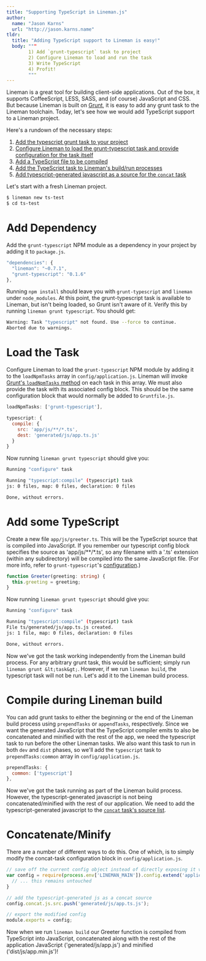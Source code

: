 ```yaml
---
title: "Supporting TypeScript in Lineman.js"
author:
  name: "Jason Karns"
  url: "http://jason.karns.name"
tldr:
  title: "Adding TypeScript support to Lineman is easy!"
  body: """
        1) Add `grunt-typescript` task to project
        2) Configure Lineman to load and run the task
        3) Write TypeScript
        4) Profit!
        """
---
```


Lineman is a great tool for building client-side applications. Out of the box,
it supports CoffeeScript, LESS, SASS, and (of course) JavaScript and CSS. But
because Lineman is built on [Grunt](http://gruntjs.com), it is easy to add any
grunt task to the Lineman toolchain. Today, let's see how we would add
TypeScript support to a Lineman project.

Here's a rundown of the necessary steps:

1. [Add the typescript grunt task to your project](#add-ts-dependency)
2. [Configure Lineman to load the grunt-typescript task and provide
   configuration for the task itself](#load-ts-task)
3. [Add a TypeScript file to be compiled](#add-ts-src)
4. [Add the TypeScript task to Lineman's build/run processes](#add-ts-to-build)
5. [Add typescript-generated javascript as a source for the `concat`
   task](#concat-ts-js)

Let's start with a fresh Lineman project.

```sh
$ lineman new ts-test
$ cd ts-test
```

<h1 id="add-ts-dependency">Add Dependency</h1>

Add the `grunt-typescript` NPM module as a dependency in your project by adding
it to `package.js`.

```javascript
"dependencies": {
  "lineman": "~0.7.1",
  "grunt-typescript": "0.1.6"
},
```

Running `npm install` should leave you with `grunt-typescript` and `lineman`
under `node_modules`. At this point, the grunt-typescript task is available to
Lineman, but isn't being loaded, so Grunt isn't aware of it. Verify this by
running `lineman grunt typescript`. You should get:

```sh
Warning: Task "typescript" not found. Use --force to continue.
Aborted due to warnings.
```

<h1 id="load-ts-task">Load the Task</h1>

Configure Lineman to load the `grunt-typescript` NPM module by adding it to the
`loadNpmTasks` array in `config/application.js`. Lineman will invoke [Grunt's
`loadNpmTasks` method](http://gruntjs.com/api/grunt#grunt.loadnpmtasks) on each
task in this array. We must also provide the task with its associated config
block. This should be the same configuration block that would normally be added
to `Gruntfile.js`.

```javascript
loadNpmTasks: ['grunt-typescript'],

typescript: {
  compile: {
    src: 'app/js/**/*.ts',
    dest: 'generated/js/app.ts.js'
  }
}
```

Now running `lineman grunt typescript` should give you:

```sh
Running "configure" task

Running "typescript:compile" (typescript) task
js: 0 files, map: 0 files, declaration: 0 files

Done, without errors.
```

<h1 id="add-ts-src">Add some TypeScript</h1>

Create a new file `app/js/greeter.ts`. This will be the TypeScript source that
is compiled into JavaScript. If you remember our typescript config block
specifies the source as 'app/js/**/*.ts', so any filename with a '.ts' extension
(within any subdirectory) will be compiled into the same JavaScript file. (For
more info, refer to `grunt-typescript`'s
[configuration](https://github.com/k-maru/grunt-typescript).)

```typescript
function Greeter(greeting: string) {
  this.greeting = greeting;
}
```

Now running `lineman grunt typescript` should give you:

```bash
Running "configure" task

Running "typescript:compile" (typescript) task
File ts/generated/js/app.ts.js created.
js: 1 file, map: 0 files, declaration: 0 files

Done, without errors.
```

Now we've got the task working independently from the Lineman build process. For
any arbitrary grunt task, this would be sufficient; simply run `lineman grunt
&lt;task&gt;`. However, if we run `lineman build`, the typescript task will not
be run. Let's add it to the Lineman build process.

<h1 id="add-ts-to-build">Compile during Lineman build</h1>

You can add grunt tasks to either the beginning or the end of the Lineman build
process using `prependTasks` or `appendTasks`, respectively. Since we want the
generated JavaScript that the TypeScript compiler emits to also be concatenated
and minified with the rest of the app, we need the typescript task to run before
the other Lineman tasks. We also want this task to run in both `dev` and `dist`
phases, so we'll add the `typescript` task to `prependTasks:common` array in
`config/application.js`.

```javascript
prependTasks: {
  common: ['typescript']
},
```

Now we've got the task running as part of the Lineman build process. However,
the typescript-generated javascript is not being concatenated/minified with the
rest of our application. We need to add the typescript-generated javascript to
the [`concat` task's source
list](https://github.com/testdouble/lineman/blob/7a73c9786594d1e3ec48d9c1affa479e0c78d1bd/config/application.coffee#L80).

<h1 id="concat-ts-js">Concatenate/Minify</h1>

There are a number of different ways to do this. One of which, is to simply
modify the concat-task configuration block in `config/application.js`.

```javascript
// save off the current config object instead of directly exposing it via module.exports
var config = require(process.env['LINEMAN_MAIN']).config.extend('application', {
  // ... this remains untouched
}

// add the typescript-generated js as a concat source
config.concat.js.src.push('generated/js/app.ts.js');

// export the modified config
module.exports = config;
```

Now when we run `lineman build` our Greeter function is compiled from TypeScript
into JavaScript, concatenated along with the rest of the application JavaScript
('generated/js/app.js') and minified ('dist/js/app.min.js')!

